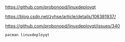 https://github.com/probonopd/linuxdeployqt

https://blog.csdn.net/zyhse/article/details/106381937/



https://github.com/probonopd/linuxdeployqt/issues/340



```
pacman linuxdeployqt
```

